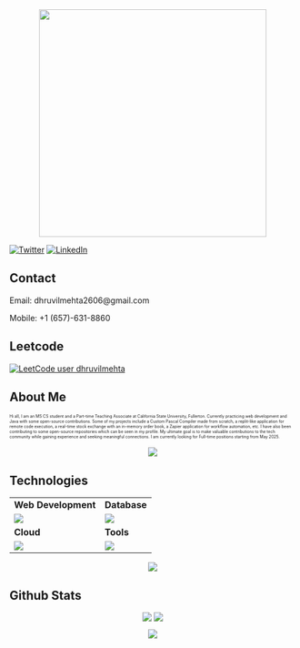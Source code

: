 <link rel="stylesheet" type="text/css" href="style.css">

<div style="text-align: center;"> 
  <img width="400" src="https://readme-typing-svg.herokuapp.com?font=JetBrains+Mono&weight=600&size=30&duration=3000&color=2AF7B4&width=535&lines=Hi%2C+I'm+Dhruvil%F0%9F%91%8B;Let's+Connect!"/>
</div>

[![Twitter](https://skillicons.dev/icons?i=twitter)](https://x.com/dhruvil_mehta__)
[![LinkedIn](https://skillicons.dev/icons?i=linkedin)](https://www.linkedin.com/in/dhruvil-mehta-1348651b6/)

## Contact
<p>Email: dhruvilmehta2606@gmail.com</p>
<p>Mobile: +1 (657)-631-8860</p>

## Leetcode 
[![LeetCode user dhruvilmehta](https://img.shields.io/badge/dynamic/json?style=for-the-badge&labelColor=black&color=%23ffa116&label=Solved&query=solvedOverTotal&url=https%3A%2F%2Fleetcode-badge.vercel.app%2Fapi%2Fusers%2Fdhruvilmehta&logo=leetcode&logoColor=yellow)](https://leetcode.com/dhruvilmehta/)

## About Me

<p style="font-size:7px;">
Hi all, I am an MS CS student and a Part-time Teaching Associate at California State University, Fullerton. Currently practicing web development and Java with some open-source contributions. Some of my projects include a Custom Pascal Compiler made from scratch, a replit-like application for remote code execution, a real-time stock exchange with an in-memory order book, a Zapier application for workflow automation, etc. I have also been contributing to some open-source repositories which can be seen in my profile. My ultimate goal is to make valuable contributions to the tech community while gaining experience and seeking meaningful connections. I am currently looking for Full-time positions starting from May 2025.
</p>
<p align="center"><img src= 'https://capsule-render.vercel.app/api?type=rect&color=gradient&height=2.5'/></p>

## Technologies
 
<table>
<tr>
	<td><strong>Web Development</strong></td>
  <td><strong>Database</strong></td>
</tr>
<tr>
		<td><img src = "https://skillicons.dev/icons?i=java,ts,js,react,tailwind,nodejs,nextjs,python" ></td>
    <td><img src = "https://skillicons.dev/icons?i=postgres,mongodb" ></td>
</tr>
<tr>
	<td><strong>Cloud</strong></td>
	<td><strong>Tools</strong></td>
</tr>
<tr>
	<td><img src = "https://skillicons.dev/icons?i=bash,linux,docker,kubernetes,aws&theme=dark"></td>
	<td><img src = "https://skillicons.dev/icons?i=git,vscode,vim,githubactions,redis,tailwind&theme=dark"></td>
</tr>
</table>
<p align="center"><img src= 'https://capsule-render.vercel.app/api?type=rect&color=gradient&height=2.5'/></p>


## Github Stats


<p style="display:flex; align=center; justify-content:center; ">
<img src="https://github-readme-stats.vercel.app/api?username=dhruvilmehta&theme=midnight-purple" style="margin-right:4px;">
<img src="https://streak-stats.demolab.com/?user=dhruvilmehta&theme=holi-theme">
</p>
<p align="center"><img src= 'https://capsule-render.vercel.app/api?type=rect&color=gradient&height=2.5'/></p>
